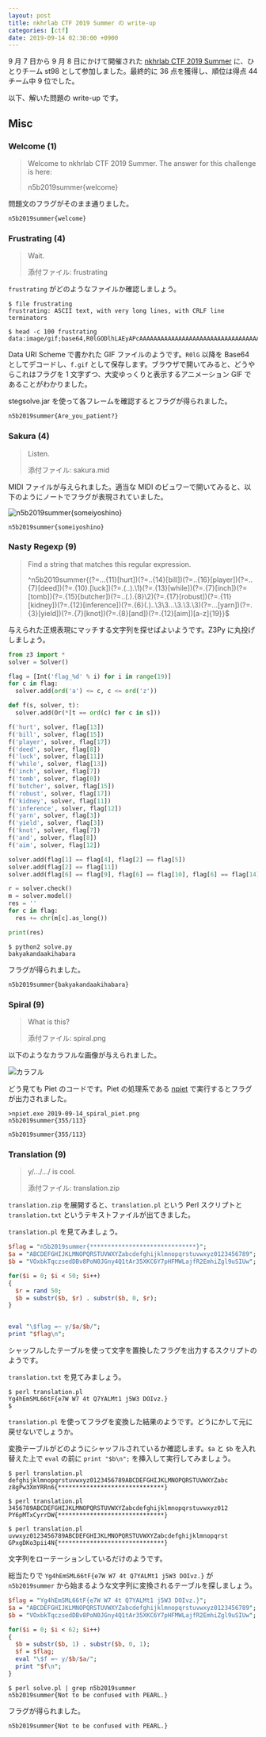 ```yaml
---
layout: post
title: nkhrlab CTF 2019 Summer の write-up
categories: [ctf]
date: 2019-09-14 02:30:00 +0900
---
```


9 月 7 日から 9 月 8 日にかけて開催された [nkhrlab CTF 2019 Summer](https://n5b.moe) に、ひとりチーム st98 として参加しました。最終的に 36 点を獲得し、順位は得点 44 チーム中 9 位でした。

以下、解いた問題の write-up です。

## Misc
### Welcome (1)
> Welcome to nkhrlab CTF 2019 Summer. The answer for this challenge is here:
> 
> n5b2019summer{welcome}

問題文のフラグがそのまま通りました。

```
n5b2019summer{welcome}
```

### Frustrating (4)
> Wait.
> 
> 添付ファイル: frustrating

`frustrating` がどのようなファイルか確認しましょう。

```
$ file frustrating
frustrating: ASCII text, with very long lines, with CRLF line terminators

$ head -c 100 frustrating
data:image/gif;base64,R0lGODlhLAEyAPcAAAAAAAAAAAAAAAAAAAAAAAAAAAAAAAAAAAAAAAAAAAAAAAAAAAAAAAAAAAAAAA
```

Data URI Scheme で書かれた GIF ファイルのようです。`R0lG` 以降を Base64 としてデコードし、`f.gif` として保存します。ブラウザで開いてみると、どうやらこれはフラグを 1 文字ずつ、大変ゆっくりと表示するアニメーション GIF であることがわかりました。

stegsolve.jar を使って各フレームを確認するとフラグが得られました。

```
n5b2019summer{Are_you_patient?}
```

### Sakura (4)
> Listen.
> 
> 添付ファイル: sakura.mid

MIDI ファイルが与えられました。適当な MIDI のビュワーで開いてみると、以下のようにノートでフラグが表現されていました。

![n5b2019summer{someiyoshino}](../images/2019-09-14_someiyoshino.png)

```
n5b2019summer{someiyoshino}
```

### Nasty Regexp (9)
> Find a string that matches this regular expression.
> 
> ^n5b2019summer\{(?=...{11}[hurt])(?=..{14}[bill])(?=..{16}[player])(?=..{7}[deed])(?=.{10}.[luck])(?=.(..).\1)(?=.{13}[while])(?=.{7}[inch])(?=[tomb])(?=.{15}[butcher])(?=..(.).{8}\2)(?=.{17}[robust])(?=.{11}[kidney])(?=.{12}[inference])(?=.{6}(.)..\3\3...\3.\3.\3)(?=...[yarn])(?=.{3}[yield])(?=.{7}[knot])(?=.{8}[and])(?=.{12}[aim])[a-z]{19}\}$

与えられた正規表現にマッチする文字列を探せばよいようです。Z3Py に丸投げしましょう。

```python
from z3 import *
solver = Solver()

flag = [Int('flag_%d' % i) for i in range(19)]
for c in flag:
  solver.add(ord('a') <= c, c <= ord('z'))

def f(s, solver, t):
  solver.add(Or(*[t == ord(c) for c in s]))

f('hurt', solver, flag[13])
f('bill', solver, flag[15])
f('player', solver, flag[17])
f('deed', solver, flag[8])
f('luck', solver, flag[11])
f('while', solver, flag[13])
f('inch', solver, flag[7])
f('tomb', solver, flag[0])
f('butcher', solver, flag[15])
f('robust', solver, flag[17])
f('kidney', solver, flag[11])
f('inference', solver, flag[12])
f('yarn', solver, flag[3])
f('yield', solver, flag[3])
f('knot', solver, flag[7])
f('and', solver, flag[8])
f('aim', solver, flag[12])

solver.add(flag[1] == flag[4], flag[2] == flag[5])
solver.add(flag[2] == flag[11])
solver.add(flag[6] == flag[9], flag[6] == flag[10], flag[6] == flag[14], flag[6] == flag[16], flag[6] == flag[18])

r = solver.check()
m = solver.model()
res = ''
for c in flag:
  res += chr(m[c].as_long())

print(res)
```

```
$ python2 solve.py
bakyakandaakihabara
```

フラグが得られました。

```
n5b2019summer{bakyakandaakihabara}
```

### Spiral (9)
> What is this?
> 
> 添付ファイル: spiral.png

以下のようなカラフルな画像が与えられました。

![カラフル](../images/2019-09-14_spiral_piet.png)

どう見ても Piet のコードです。Piet の処理系である [npiet](https://www.bertnase.de/npiet/) で実行するとフラグが出力されました。

```
>npiet.exe 2019-09-14_spiral_piet.png
n5b2019summer{355/113}
```

```
n5b2019summer{355/113}
```

### Translation (9)
> y/.../.../ is cool.
> 
> 添付ファイル: translation.zip

`translation.zip` を展開すると、`translation.pl` という Perl スクリプトと `translation.txt` というテキストファイルが出てきました。

`translation.pl` を見てみましょう。

```perl
$flag = "n5b2019summer{******************************}";
$a = "ABCDEFGHIJKLMNOPQRSTUVWXYZabcdefghijklmnopqrstuvwxyz0123456789";
$b = "VOxbkTqczsedDBv8PoN0JGny4Q1tAr35XKC6Y7pHFMWLajfR2EmhiZgl9uSIUw";

for($i = 0; $i < 50; $i++)
{
  $r = rand 50;
  $b = substr($b, $r) . substr($b, 0, $r);
}


eval "\$flag =~ y/$a/$b/";
print "$flag\n";
```

シャッフルしたテーブルを使って文字を置換したフラグを出力するスクリプトのようです。

`translation.txt` を見てみましょう。

```
$ perl translation.pl
Yg4hEmSML66tF{e7W W7 4t Q7YALMt1 j5W3 DOIvz.}
$ 
```

`translation.pl` を使ってフラグを変換した結果のようです。どうにかして元に戻せないでしょうか。

変換テーブルがどのようにシャッフルされているか確認します。`$a` と `$b` を入れ替えた上で `eval` の前に `print "$b\n";` を挿入して実行してみましょう。

```
$ perl translation.pl
defghijklmnopqrstuvwxyz0123456789ABCDEFGHIJKLMNOPQRSTUVWXYZabc
z8gPw3XmYRRn6{******************************}

$ perl translation.pl
3456789ABCDEFGHIJKLMNOPQRSTUVWXYZabcdefghijklmnopqrstuvwxyz012
PY6pMTxCyrrDW{******************************}

$ perl translation.pl
uvwxyz0123456789ABCDEFGHIJKLMNOPQRSTUVWXYZabcdefghijklmnopqrst
GPxgDKo3pii4N{******************************}
```

文字列をローテーションしているだけのようです。

総当たりで `Yg4hEmSML66tF{e7W W7 4t Q7YALMt1 j5W3 DOIvz.}` が `n5b2019summer` から始まるような文字列に変換されるテーブルを探しましょう。

```perl
$flag = "Yg4hEmSML66tF{e7W W7 4t Q7YALMt1 j5W3 DOIvz.}";
$a = "ABCDEFGHIJKLMNOPQRSTUVWXYZabcdefghijklmnopqrstuvwxyz0123456789";
$b = "VOxbkTqczsedDBv8PoN0JGny4Q1tAr35XKC6Y7pHFMWLajfR2EmhiZgl9uSIUw";

for($i = 0; $i < 62; $i++)
{
  $b = substr($b, 1) . substr($b, 0, 1);
  $f = $flag;
  eval "\$f =~ y/$b/$a/";
  print "$f\n";
}
```

```
$ perl solve.pl | grep n5b2019summer
n5b2019summer{Not to be confused with PEARL.}
```

フラグが得られました。

```
n5b2019summer{Not to be confused with PEARL.}
```